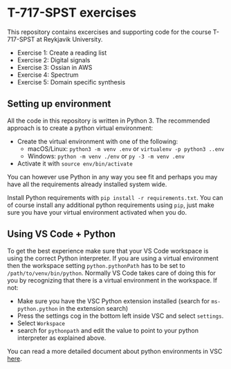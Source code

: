 # T-717-SPST exercises
This repository contains excercises and supporting code for the course T-717-SPST at Reykjavik University.

* Exercise 1: Create a reading list
* Exercise 2: Digital signals
* Exercise 3: Ossian in AWS
* Exercise 4: Spectrum
* Exercise 5: Domain specific synthesis

## Setting up environment

All the code in this repository is written in Python 3. The recommended approach is to create a python virtual environment:
* Create the virtual environment with one of the following:
    * macOS/Linux: `python3 -m venv .env` or `virtualenv -p python3 ..env`
    * Windows: `python -m venv ./env` or `py -3 -m venv .env`
* Activate it with `source env/bin/activate`

You can however use Python in any way you see fit and perhaps you may have all the requirements already installed system wide.

Install Python requirements with `pip install -r requirements.txt`. You can of course install any additional python requirements using `pip`, just make sure you have your virtual environment activated when you do.

## Using VS Code + Python
To get the best experience make sure that your VS Code workspace is using the correct Python interpreter. If you are using a virtual environment then the workspace setting `python.pythonPath` has to be set to `/path/to/venv/bin/python`. Normally VS Code takes care of doing this for you by recognizing that there is a virtual environment in the workspace. If not:
* Make sure you have the VSC Python extension installed (search for `ms-python.python` in the extension search)
* Press the settings cog in the bottom left inside VSC and select `settings`.
* Select `Workspace`
* search for `pythonpath` and edit the value to point to your python interpreter as explained above.

You can read a more detailed document about python environments in VSC [here](https://code.visualstudio.com/docs/python/environments).